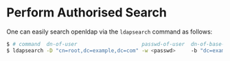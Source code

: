 # Perform Authorised Search

One can easily search openldap via the `ldapsearch` command as follows:

```bash
$ # command  dn-of-user                     passwd-of-user  dn-of-base-search      search-"term"
$ ldapsearch -D "cn=root,dc=example,dc=com" -w <passwd>     -b "dc=example,dc=com" "(objectclass=*)"
```
